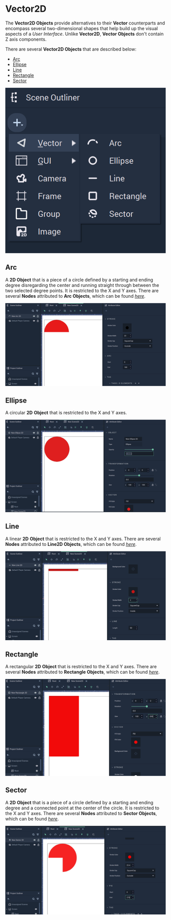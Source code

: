 # Vector2D

The **Vector2D Objects** provide alternatives to their **Vector** counterparts and encompass several two-dimensional shapes that help build up the visual aspects of a _User Interface_. Unlike **Vector2D**, **Vector Objects** don't contain Z axis components.

There are several **Vector2D Objects** that are described below:

* [Arc](vector2d.md#arc)
* [Ellipse](vector2d.md#ellipse)
* [Line](vector2d.md#line)
* [Rectangle](vector2d.md#rectangle)
* [Sector](vector2d.md#sector)

![Vector Objects in Scene2D](../../.gitbook/assets/sceneoutliner2dvector.png)

## Arc

A **2D Object** that is a piece of a circle defined by a starting and ending degree disregarding the center and running straight through between the two selected degree points. It is restricted to the X and Y axes. There are several **Nodes** attributed to **Arc Objects**, which can be found [_here_](../../toolbox/incari/vector/arc/README.md).

![Arc](../../.gitbook/assets/2dscenearc.png)

## Ellipse

A circular **2D** **Object** that is restricted to the X and Y axes.

![Ellipse](../../.gitbook/assets/2dsceneellipse.png)

## Line

A linear **2D** **Object** that is restricted to the X and Y axes. There are several **Nodes** attributed to **Line2D Objects**, which can be found [_here_](../../toolbox/incari/vector/line/README.md).

![Line](../../.gitbook/assets/2dsceneline.png)

## Rectangle

A rectangular **2D** **Object** that is restricted to the X and Y axes. There are several **Nodes** attributed to **Rectangle Objects**, which can be found [_here_](../../toolbox/incari/vector/rectangle/README.md).

![Rectangle](../../.gitbook/assets/2dscenerectangle.png)

## Sector

A **2D** **Object** that is a piece of a circle defined by a starting and ending degree and a connected point at the center of the circle. It is restricted to the X and Y axes. There are several **Nodes** attributed to **Sector Objects**, which can be found [_here_](../../toolbox/incari/vector/pie/README.md).

![Sector](../../.gitbook/assets/2dscenesector.png)